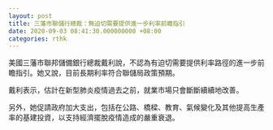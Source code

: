 ```yaml
---
layout: post
title: 三藩市聯儲行總裁：無迫切需要提供進一步利率前瞻指引
date: 2020-09-03 08:41:30.000000000 +08:00
categories: rthk
---
```


美國三藩市聯邦儲備銀行總裁戴利說，不認為有迫切需要提供利率路徑的進一步前瞻指引。她又說，目前長期利率符合聯儲局政策預期。

戴利表示，估計在新型肺炎疫情過去之前，就業市場只會斷斷續續地改善。

另外，她促請政府加大支出，包括在公路、橋樑、教育、氣候變化及其他提高生產率的基建投資，以支持經濟擺脫疫情造成的嚴重衰退。
